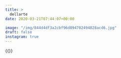 ```yaml
---
title: >
  dellarte
date: 2020-03-21T07:44:07+00:00

image: "/img/844d4df3a2cbf96d894702494028acd6.jpg"
draft: false
instagram: true
---
```


{{<photo src="/img/844d4df3a2cbf96d894702494028acd6.jpg">}}
